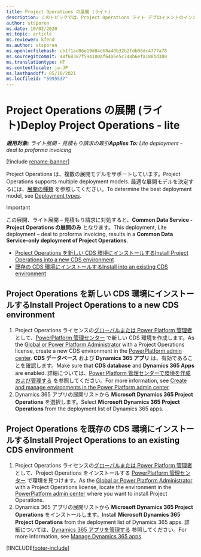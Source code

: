 ```yaml
---
title: Project Operations の展開 (ライト)
description: このトピックでは、Project Operations ライト デプロイメントのインストール方法に関する情報を提供します - 見積もり請求の取引を行います。
author: stsporen
ms.date: 10/02/2020
ms.topic: article
ms.reviewer: kfend
ms.author: stsporen
ms.openlocfilehash: cb1f1ad86e19d84d68a40b32b2fdb08dc4777a78
ms.sourcegitcommit: 40f68387f594180af64a5e5c748b6efa188bd300
ms.translationtype: HT
ms.contentlocale: ja-JP
ms.lasthandoff: 05/10/2021
ms.locfileid: "5995537"
---
```

# <a name="deploy-project-operations---lite"></a><span data-ttu-id="fd22b-103">Project Operations の展開 (ライト)</span><span class="sxs-lookup"><span data-stu-id="fd22b-103">Deploy Project Operations - lite</span></span>

<span data-ttu-id="fd22b-104">_**適用対象:** ライト展開 - 見積もり請求の取引_</span><span class="sxs-lookup"><span data-stu-id="fd22b-104">_**Applies To:** Lite deployment - deal to proforma invoicing_</span></span>

[!include [rename-banner](~/includes/cc-data-platform-banner.md)]

<span data-ttu-id="fd22b-105">Project Operations は、複数の展開モデルをサポートしています。</span><span class="sxs-lookup"><span data-stu-id="fd22b-105">Project Operations supports multiple deployment models.</span></span> <span data-ttu-id="fd22b-106">最適な展開モデルを決定するには、[展開の種類](determine-deployment-type.md) を参照してください。</span><span class="sxs-lookup"><span data-stu-id="fd22b-106">To determine the best deployment model, see [Deployment types](determine-deployment-type.md).</span></span>


> [!IMPORTANT]
> <span data-ttu-id="fd22b-107">この展開、ライト展開 – 見積もり請求に対処すると、**Common Data Service - Project Operations の展開のみ** となります。</span><span class="sxs-lookup"><span data-stu-id="fd22b-107">This deployment, Lite deployment – deal to proforma invoicing, results in a **Common Data Service-only deployment of Project Operations**.</span></span>

- [<span data-ttu-id="fd22b-108">Project Operations を新しい CDS 環境にインストールする</span><span class="sxs-lookup"><span data-stu-id="fd22b-108">Install Project Operations into a new CDS environment</span></span>](#new)
- [<span data-ttu-id="fd22b-109">既存の CDS 環境にインストールする</span><span class="sxs-lookup"><span data-stu-id="fd22b-109">Install into an existing CDS environment</span></span>](#existing)



## <a name="install-project-operations-to-a-new-cds-environment"></a><a name="new"></a><span data-ttu-id="fd22b-110">Project Operations を新しい CDS 環境にインストールする</span><span class="sxs-lookup"><span data-stu-id="fd22b-110">Install Project Operations to a new CDS environment</span></span>

1. <span data-ttu-id="fd22b-111">Project Operations ライセンスの[グローバルまたは Power Platform 管理者](/power-platform/admin/global-service-administrators-can-administer-without-license) として、[PowerPlatform 管理センター](https://admin.powerplatform.com) で新しい CDS 環境を作成します。</span><span class="sxs-lookup"><span data-stu-id="fd22b-111">As the [Global or Power Platform Administrator](/power-platform/admin/global-service-administrators-can-administer-without-license) with a Project Operations license, create a new CDS environment in the [PowerPlatform admin center](https://admin.powerplatform.com).</span></span> <span data-ttu-id="fd22b-112">**CDS データベース** および **Dynamics 365 アプリ** は、有効であることを確認します。</span><span class="sxs-lookup"><span data-stu-id="fd22b-112">Make sure that **CDS database** and **Dynamics 365 Apps** are enabled.</span></span> <span data-ttu-id="fd22b-113">詳細については、[Power Platform 管理センターで環境を作成および管理する](/power-platform/admin/create-environment#create-an-environment-in-the-power-platform-admin-center) を参照してください。</span><span class="sxs-lookup"><span data-stu-id="fd22b-113">For more information, see [Create and manage environments in the Power Platform admin center](/power-platform/admin/create-environment#create-an-environment-in-the-power-platform-admin-center).</span></span>
2. <span data-ttu-id="fd22b-114">Dynamics 365 アプリの展開リストから **Microsoft Dynamics 365 Project Operations** を選択します。</span><span class="sxs-lookup"><span data-stu-id="fd22b-114">Select **Microsoft Dynamics 365 Project Operations** from the deployment list of Dynamics 365 apps.</span></span>


## <a name="install-project-operations-to-an-existing-cds-environment"></a><a name="existing"></a><span data-ttu-id="fd22b-115">Project Operations を既存の CDS 環境にインストールする</span><span class="sxs-lookup"><span data-stu-id="fd22b-115">Install Project Operations to an existing CDS environment</span></span>

1. <span data-ttu-id="fd22b-116">Project Operations ライセンスの[グローバルまたは Power Platform 管理者](/power-platform/admin/global-service-administrators-can-administer-without-license) として、Project Operations をインストールする [PowerPlatform 管理センター](https://admin.powerplatform.com) で環境を見つけます。</span><span class="sxs-lookup"><span data-stu-id="fd22b-116">As the [Global or Power Platform Administrator](/power-platform/admin/global-service-administrators-can-administer-without-license) with a Project Operations license, locate the environment in the [PowerPlatform admin center](https://admin.powerplatform.com) where you want to install Project Operations.</span></span>
2. <span data-ttu-id="fd22b-117">Dynamics 365 アプリの展開リストから **Microsoft Dynamics 365 Project Operations** をインストールします。</span><span class="sxs-lookup"><span data-stu-id="fd22b-117">Install **Microsoft Dynamics 365 Project Operations** from the deployment list of Dynamics 365 apps.</span></span> <span data-ttu-id="fd22b-118">詳細については、[Dynamics 365 アプリを管理する](/power-platform/admin/manage-apps) 参照してください。</span><span class="sxs-lookup"><span data-stu-id="fd22b-118">For more information, see [Manage Dynamics 365 apps](/power-platform/admin/manage-apps).</span></span>




[!INCLUDE[footer-include](../includes/footer-banner.md)]